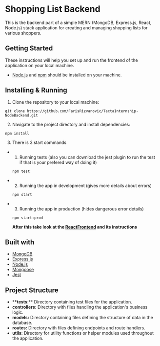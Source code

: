 # Shopping List Backend

This is the backend part of a simple MERN (MongoDB, Express.js, React, Node.js) stack application for creating and managing shopping lists for various shoppers.

## Getting Started

These instructions will help you set up and run the frontend of the application on your local machine.

- [Node.js](https://nodejs.org/) and [npm](https://www.npmjs.com/) should be installed on your machine.

## Installing & Running

1. Clone the repository to your local machine:

```
git clone https://github.com/FarisRizvanovic/TactaInternship-NodeBackend.git
```

2. Navigate to the project directory and install dependencies:

```
npm install
```

3. There is 3 start commands

- 1. Running tests (also you can download the jest plugin to run the test if that is your prefered way of doing it)

  ```
  npm test
  ```

- 2. Running the app in development (gives more details about errors)

  ```
  npm start
  ```

- 3. Running the app in production (hides dangerous error details)

  ```
  npm start:prod
  ```

  **After this take look at the [ReactFrontend](https://github.com/FarisRizvanovic/TactaInternship-Frontend) and its instructions**

## Built with

- [MongoDB](https://www.mongodb.com/)
- [Express.js](https://expressjs.com/)
- [Node.js](https://nodejs.org/)
- [Mongoose](https://mongoosejs.com/)
- [Jest](https://jestjs.io/)

## Project Structure

- \***\*tests**:\*\* Directory containing test files for the application.
- **controllers:** Directory with files handling the application's business logic.
- **models:** Directory containing files defining the structure of data in the database.
- **routes:** Directory with files defining endpoints and route handlers.
- **utils:** Directory for utility functions or helper modules used throughout the application.

